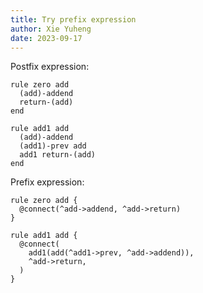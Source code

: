 ```yaml
---
title: Try prefix expression
author: Xie Yuheng
date: 2023-09-17
---
```


Postfix expression:

```
rule zero add
  (add)-addend
  return-(add)
end

rule add1 add
  (add)-addend
  (add1)-prev add
  add1 return-(add)
end
```

Prefix expression:

```
rule zero add {
  @connect(^add->addend, ^add->return)
}

rule add1 add {
  @connect(
    add1(add(^add1->prev, ^add->addend)),
    ^add->return,
  )
}
```
